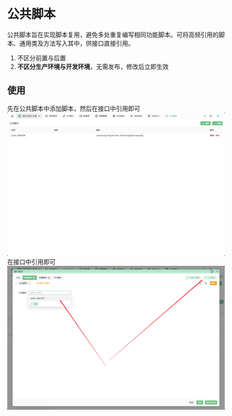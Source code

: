 # 公共脚本

公共脚本旨在实现脚本复用，避免多处重复编写相同功能脚本。可将高频引用的脚本、通用类及方法写入其中，供接口直接引用。

1. 不区分前置与后置
2. **不区分生产环境与开发环境**，无需发布，修改后立即生效

## 使用

先在公共脚本中添加脚本，然后在接口中引用即可
![alt text](./images/公共脚本/s_2025-01-03_15-06-52.png)
在接口中引用即可
![alt text](./images/公共脚本/s_2025-01-03_15-08-43.png)
